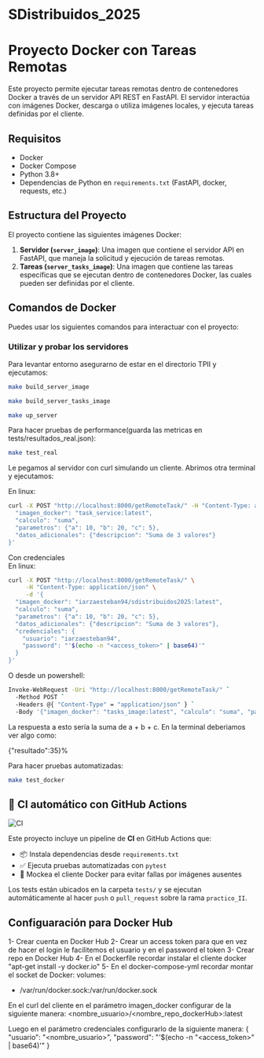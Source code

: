# SDistribuidos_2025

# Proyecto Docker con Tareas Remotas

Este proyecto permite ejecutar tareas remotas dentro de contenedores Docker a través de un servidor API REST en FastAPI. El servidor interactúa con imágenes Docker, descarga o utiliza imágenes locales, y ejecuta tareas definidas por el cliente.

## Requisitos

- Docker
- Docker Compose
- Python 3.8+
- Dependencias de Python en `requirements.txt` (FastAPI, docker, requests, etc.)

## Estructura del Proyecto

El proyecto contiene las siguientes imágenes Docker:

1. **Servidor (`server_image`)**: Una imagen que contiene el servidor API en FastAPI, que maneja la solicitud y ejecución de tareas remotas.
2. **Tareas (`server_tasks_image`)**: Una imagen que contiene las tareas específicas que se ejecutan dentro de contenedores Docker, las cuales pueden ser definidas por el cliente.

## Comandos de Docker

Puedes usar los siguientes comandos para interactuar con el proyecto:

### Utilizar y probar los servidores

Para levantar entorno asegurarno de estar en el directorio TPII y ejecutamos:

```bash
make build_server_image
```

```bash
make build_server_tasks_image
```

```bash
make up_server
```

Para hacer pruebas de performance(guarda las metricas en tests/resultados_real.json):

```bash
make test_real
```

Le pegamos al servidor con curl simulando un cliente. Abrimos otra terminal y ejecutamos:

En linux:

```bash
curl -X POST "http://localhost:8000/getRemoteTask/" -H "Content-Type: application/json" -d '{
  "imagen_docker": "task_service:latest",
  "calculo": "suma",
  "parametros": {"a": 10, "b": 20, "c": 5},
  "datos_adicionales": {"descripcion": "Suma de 3 valores"}
}'
```

Con credenciales  
En linux:

```bash
curl -X POST "http://localhost:8000/getRemoteTask/" \
     -H "Content-Type: application/json" \
     -d '{
  "imagen_docker": "iarzaesteban94/sdistribuidos2025:latest",
  "calculo": "suma",
  "parametros": {"a": 10, "b": 20, "c": 5},
  "datos_adicionales": {"descripcion": "Suma de 3 valores"},
  "credenciales": {
    "usuario": "iarzaesteban94",
    "password": "'$(echo -n "<access_token>" | base64)'"
  }
}'
```

O desde un powershell:

```bash
Invoke-WebRequest -Uri "http://localhost:8000/getRemoteTask/" `
  -Method POST `
  -Headers @{ "Content-Type" = "application/json" } `
  -Body '{"imagen_docker": "tasks_image:latest", "calculo": "suma", "parametros": {"a": 10, "b": 20, "c": 5}, "datos_adicionales": {"descripcion": "Suma de 3 valores"}}'
```

La respuesta a esto sería la suma de a + b + c. En la terminal deberiamos ver algo como:

{"resultado":35}%

Para hacer pruebas automatizadas:

```bash
make test_docker
```

## 🧪 CI automático con GitHub Actions

![CI](https://github.com/iarzaesteban/SDistribuidos_2025/actions/workflows/ci.yml/badge.svg?branch=practico_II)

Este proyecto incluye un pipeline de **CI** en GitHub Actions que:

- 📦 Instala dependencias desde `requirements.txt`
- ✅ Ejecuta pruebas automatizadas con `pytest`
- 🧪 Mockea el cliente Docker para evitar fallas por imágenes ausentes

Los tests están ubicados en la carpeta `tests/` y se ejecutan automáticamente al hacer `push` o `pull_request` sobre la rama `practico_II`.

## Configuaración para Docker Hub

1- Crear cuenta en Docker Hub
2- Crear un access token para que en vez de hacer el login le facilitemos el usuario y en el password el token
3- Crear repo en Docker Hub
4- En el Dockerfile recordar instalar el cliente docker "apt-get install -y docker.io"
5- En el docker-compose-yml recordar montar el socket de Docker:
volumes:

- /var/run/docker.sock:/var/run/docker.sock

En el curl del cliente en el parámetro imagen_docker configurar de la siguiente manera:
<nombre_usuario>/<nombre_repo_dockerHub>:latest

Luego en el parámetro credenciales configurarlo de la siguiente manera:
{
"usuario": "<nombre_usuario>",
"password": "'$(echo -n "<access_token>" | base64)'"
}
